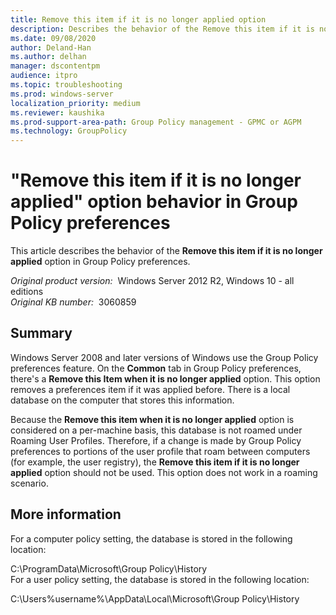 ```yaml
---
title: Remove this item if it is no longer applied option
description: Describes the behavior of the Remove this item if it is no longer applied option in Group Policy preferences.
ms.date: 09/08/2020
author: Deland-Han
ms.author: delhan
manager: dscontentpm
audience: itpro
ms.topic: troubleshooting
ms.prod: windows-server
localization_priority: medium
ms.reviewer: kaushika
ms.prod-support-area-path: Group Policy management - GPMC or AGPM
ms.technology: GroupPolicy
---
```

# "Remove this item if it is no longer applied" option behavior in Group Policy preferences

This article describes the behavior of the **Remove this item if it is no longer applied** option in Group Policy preferences.

_Original product version:_ &nbsp;Windows Server 2012 R2, Windows 10 - all editions  
_Original KB number:_ &nbsp;3060859

## Summary

Windows Server 2008 and later versions of Windows use the Group Policy preferences feature. On the **Common**  tab in Group Policy preferences, there's a **Remove this Item when it is no longer applied**  option. This option removes a preferences item if it was applied before. There is a local database on the computer that stores this information.  

Because the **Remove this item when it is no longer applied**  option is considered on a per-machine basis, this database is not roamed under Roaming User Profiles. Therefore, if a change is made by Group Policy preferences to portions of the user profile that roam between computers (for example, the user registry), the **Remove this item if it is no longer applied**  option should not be used. This option does not work in a roaming scenario.

## More information

For a computer policy setting, the database is stored in the following location:

C:\ProgramData\Microsoft\Group Policy\History  
For a user policy setting, the database is stored in the following location:

C:\Users\%username%\AppData\Local\Microsoft\Group Policy\History
